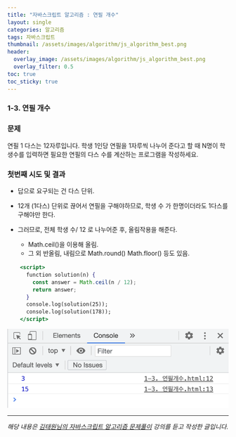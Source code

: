 ```yaml
---
title: "자바스크립트 알고리즘 : 연필 개수"
layout: single
categories: 알고리즘
tags: 자바스크립트
thumbnail: /assets/images/algorithm/js_algorithm_best.png
header:
  overlay_image: /assets/images/algorithm/js_algorithm_best.png
  overlay_filter: 0.5
toc: true
toc_sticky: true
---
```


### 1-3. 연필 개수

### 문제

연필 1 다스는 12자루입니다. 학생 1인당 연필을 1자루씩 나누어 준다고 할 때 N명이 학생수를 입력하면 필요한 연필의 다스 수를 계산하는 프로그램을 작성하세요.

### 첫번째 시도 및 결과

- 답으로 요구되는 건 다스 단위.
- 12개 (1다스) 단위로 끊어서 연필을 구해야하므로, 학생 수 가 한명이더라도 1다스를 구해야만 한다.
- 그러므로, 전체 학생 수/ 12 로 나누어준 후, 올림작용을 해준다.

  - Math.ceil()을 이용해 올림.
  - 그 외 반올림, 내림으로 Math.round() Math.floor() 등도 있음.

```jsx
    <script>
      function solution(n) {
        const answer = Math.ceil(n / 12);
        return answer;
      }
      console.log(solution(25));
      console.log(solution(178));
    </script>
```

![1](/assets/images/algorithm/algo3.png)

---

_해당 내용은 [김태원님의 자바스크립트 알고리즘 문제풀이](https://www.inflearn.com/course/%EC%9E%90%EB%B0%94%EC%8A%A4%ED%81%AC%EB%A6%BD%ED%8A%B8-%EC%95%8C%EA%B3%A0%EB%A6%AC%EC%A6%98-%EB%AC%B8%EC%A0%9C%ED%92%80%EC%9D%B4/dashboard) 강의를 듣고 작성한 글입니다._
